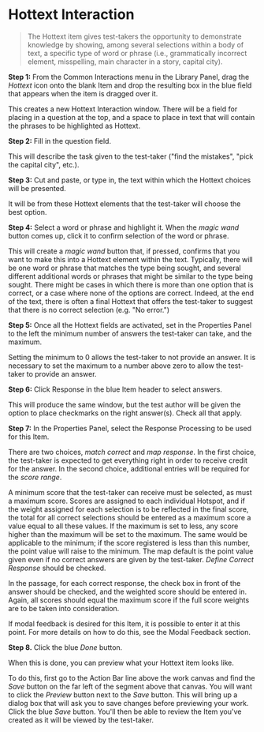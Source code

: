 # Hottext Interaction

>The Hottext item gives test-takers the opportunity to demonstrate knowledge by showing, among several selections within a body of text, a specific type of word or phrase (i.e., grammatically incorrect element, misspelling, main character in a story, capital city).

**Step 1:** From the Common Interactions menu in the Library Panel, drag the *Hottext* icon onto the blank Item and drop the resulting box in the blue field that appears when the item is dragged over it.

This creates a new Hottext Interaction window. There will be a field for placing in a question at the top, and a space to place in text that will contain the phrases to be highlighted as Hottext.

**Step 2:** Fill in the question field. 

This will describe the task given to the test-taker ("find the mistakes", "pick the capital city", etc.).

**Step 3:** Cut and paste, or type in, the text within which the Hottext choices will be presented. 

It will be from these Hottext elements that the test-taker will choose the best option.

**Step 4:** Select a word or phrase and highlight it. When the *magic wand* button comes up, click it to confirm selection of the word or phrase.

This will create a *magic wand* button that, if pressed, confirms that you want to make this into a Hottext element within the text. Typically, there will be one word or phrase that matches the type being sought, and several different additional words or phrases that might be similar to the type being sought. There might be cases in which there is more than one option that is correct, or a case where none of the options are correct. Indeed, at the end of the text, there is often a final Hottext that offers the test-taker to suggest that there is no correct selection (e.g. "No error.")

**Step 5:** Once all the Hottext fields are activated, set in the Properties Panel to the left the minimum number of answers the test-taker can take, and the maximum.

Setting the minimum to 0 allows the test-taker to not provide an answer. It is necessary to set the maximum to a number above zero to allow the test-taker to provide an answer.

**Step 6:** Click Response in the blue Item header to select answers. 

This will produce the same window, but the test author will be given the option to place checkmarks on the right answer(s). Check all that apply.

**Step 7:** In the Properties Panel, select the Response Processing to be used for this Item.

There are two choices, *match correct* and *map response*. In the first choice, the test-taker is expected to get everything right in order to receive credit for the answer. In the second choice, additional entries will be required for the *score range*. 

A minimum score that the test-taker can receive must be selected, as must a maximum score. Scores are assigned to each individual Hotspot, and if the weight assigned for each selection is to be reflected in the final score, the total for all correct selections should be entered as a maximum score a value equal to all these values. If the maximum is set to less, any score higher than the maximum will be set to the maximum. The same would be applicable to the minimum; if the score registered is less than this number, the point value will raise to the minimum. The map default is the point value given even if no correct answers are given by the test-taker. *Define Correct Response* should be checked.

In the passage, for each correct response, the check box in front of the answer should be checked, and the weighted score should be entered in. Again, all scores should equal the maximum score if the full score weights are to be taken into consideration. 

If modal feedback is desired for this Item, it is possible to enter it at this point. For more details on how to do this, see the Modal Feedback section.

**Step 8.** Click the blue *Done* button.

When this is done, you can preview what your Hottext item looks like.

To do this, first go to the Action Bar line above the work canvas and find the *Save* button on the far left of the segment above that canvas. You will want to click the *Preview* button next to the *Save* button. This will bring up a dialog box that will ask you to save changes before previewing your work. Click the blue *Save* button. You'll then be able to review the Item you've created as it will be viewed by the test-taker.
